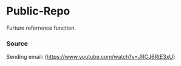 ﻿# Public-Repo
Furture referrence function.
<br>
### Source<br>
Sending email: (https://www.youtube.com/watch?v=JRCJ6RtE3xU)

